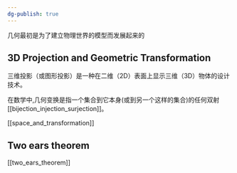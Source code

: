 ```yaml
---
dg-publish: true
---
```


几何最初是为了建立物理世界的模型而发展起来的


## 3D Projection and Geometric Transformation

三维投影（或图形投影）是一种在二维（2D）表面上显示三维（3D）物体的设计技术。

在数学中,几何变换是指一个集合到它本身(或到另一个这样的集合)的任何双射 [[bijection_injection_surjection]]。


[[space_and_transformation]]

## Two ears theorem

[[two_ears_theorem]]
